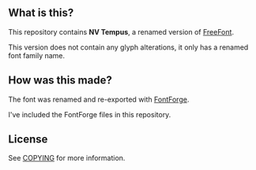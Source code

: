 ## What is this?

This repository contains **NV Tempus**, a renamed version of [FreeFont](https://www.gnu.org/software/freefont/).

This version does not contain any glyph alterations, it only has a renamed font family name.

## How was this made?

The font was renamed and re-exported with [FontForge](https://fontforge.org).

I've included the FontForge files in this repository.

## License

See [COPYING](./COPYING) for more information.